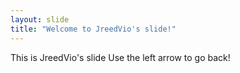 ```yaml
---
layout: slide
title: "Welcome to JreedVio's slide!"
---
```

This is JreedVio's slide
Use the left arrow to go back!
